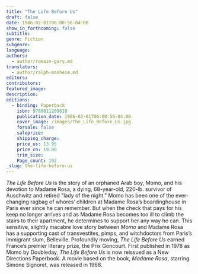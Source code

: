 ```yaml
---
title: "The Life Before Us"
draft: false
date: 1986-02-01T06:00:56-04:00
show_in_forthcoming: false
subtitle:
genre: Fiction
subgenre:
language:
authors:
  - author/romain-gary.md
translators:
  - author/ralph-manheim.md
editors:
contributors:
featured_image:
description:
editions:
  - binding: Paperback
    isbn: 9780811209618
    publication_date: 1986-02-01T06:00:56-04:00
    cover_image: /images/The_Life_Before_Us.jpg
    forsale: false
    saleprice:
    shipping_charge:
    price_us: 13.95
    price_cn: 19.00
    trim_size:
    Page_count: 192
_slug: the-life-before-us
---
```


_The Life Before Us_ is the story of an orphaned Arab boy, Momo, and his devotion to Madame Rosa, a dying, 68-year-old, 220-lb. survivor of Auschwitz and retired "lady of the night." Momo has been one of the ever-changing ragbag of whores’ children at Madame Rosa’s boardinghouse in Paris ever since he can remember. But when the check that pays for his keep no longer arrives and as Madame Rosa becomes too ill to climb the stairs to their apartment, he determines to support her any way he can. This sensitive, slightly macabre love story between _Momo_ and Madame Rosa has a supporting cast of transvestites, pimps, and witchdoctors from Paris’s immigrant slum, Belleville. Profoundly moving, _The Life Before Us_ earned France’s premier literary prize, the Prix Goncourt. First published in 1978 as Momo by Doubleday, _The Life Before Us_ is now reissued as a New Directions Paperbook. A movie based on the book, _Madame Rosa_, starring Simone Signoret, was released in 1968.

